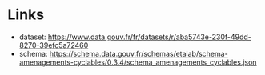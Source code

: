# Links
* dataset: https://www.data.gouv.fr/fr/datasets/r/aba5743e-230f-49dd-8270-39efc5a72460
* schema: https://schema.data.gouv.fr/schemas/etalab/schema-amenagements-cyclables/0.3.4/schema_amenagements_cyclables.json
